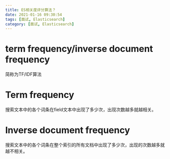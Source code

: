 ```yaml
---
title: ES相关度评分算法？
date: 2021-01-16 09:30:54
tags: [面试, Elasticsearch]
category: [面试, Elasticsearch]
---
```


# term frequency/inverse document frequency

简称为TF/IDF算法

# Term frequency

搜索文本中的各个词条在field文本中出现了多少次，出现次数越多就越相关。

# Inverse document frequency

搜索文本中的各个词条在整个索引的所有文档中出现了多少次，出现的次数越多就越不相关。


